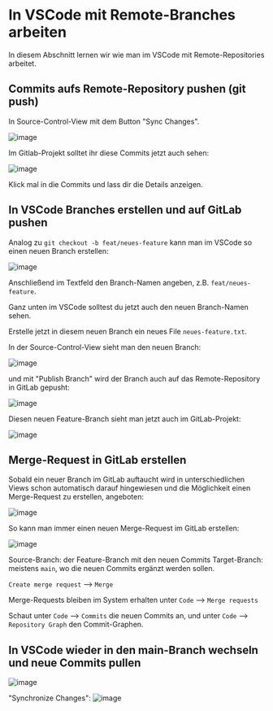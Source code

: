 # In VSCode mit Remote-Branches arbeiten

In diesem Abschnitt lernen wir wie man im VSCode mit Remote-Repositories arbeitet.

## Commits aufs Remote-Repository pushen (git push)

In Source-Control-View mit dem Button "Sync Changes".

![image](https://github.com/user-attachments/assets/8fe1f1c1-f143-404e-ac70-c5d9b907fb67)

Im Gitlab-Projekt solltet ihr diese Commits jetzt auch sehen:

![image](https://github.com/user-attachments/assets/634aedfb-cbfe-4ce0-8169-e06fcf8b68d9)

Klick mal in die Commits und lass dir die Details anzeigen.

## In VSCode Branches erstellen und auf GitLab pushen

Analog zu `git checkout -b feat/neues-feature` kann man im VSCode so einen neuen Branch erstellen:

![image](https://github.com/user-attachments/assets/969be9a8-6823-43e3-8de5-951750eb57a0)

Anschließend im Textfeld den Branch-Namen angeben, z.B. `feat/neues-feature`.

Ganz unten im VSCode solltest du jetzt auch den neuen Branch-Namen sehen.

Erstelle jetzt in diesem neuen Branch ein neues File `neues-feature.txt`.

In der Source-Control-View sieht man den neuen Branch:

![image](https://github.com/user-attachments/assets/abcbd566-4011-434a-af5a-d8679f94c407)

und mit "Publish Branch" wird der Branch auch auf das Remote-Repository in GitLab gepusht:

![image](https://github.com/user-attachments/assets/70f5a671-445e-40f4-bd1a-cefd485b0933)

Diesen neuen Feature-Branch sieht man jetzt auch im GitLab-Projekt:

![image](https://github.com/user-attachments/assets/d59ced66-28b2-473b-b5ae-b784597177e9)


## Merge-Request in GitLab erstellen

Sobald ein neuer Branch im GitLab auftaucht wird in unterschiedlichen Views schon automatisch darauf hingewiesen und die Möglichkeit einen Merge-Request zu erstellen, angeboten:

![image](https://github.com/user-attachments/assets/6faff11d-5d5c-4a99-a4ad-a80858eee835)

So kann man immer einen neuen Merge-Request im GitLab erstellen:

![image](https://github.com/user-attachments/assets/6a6f769c-52c0-4a6c-b9c5-227371feceb4)

Source-Branch: der Feature-Branch mit den neuen Commits
Target-Branch: meistens `main`, wo die neuen Commits ergänzt werden sollen.

`Create merge request` --> `Merge`

Merge-Requests bleiben im System erhalten unter `Code` --> `Merge requests`

Schaut unter `Code` --> `Commits` die neuen Commits an, und unter `Code` --> `Repository Graph` den Commit-Graphen.


## In VSCode wieder in den main-Branch wechseln und neue Commits pullen

![image](https://github.com/user-attachments/assets/fa467780-9067-4d61-91fe-9828b8e7e30d)

"Synchronize Changes": ![image](https://github.com/user-attachments/assets/8a95ad84-9a2a-45c9-9fe3-3d1f7806763a)

